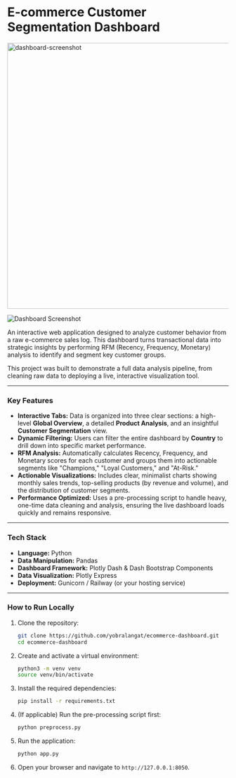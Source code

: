 # E-commerce Customer Segmentation Dashboard
<img width="1320" height="606" alt="dashboard-screenshot" src="https://github.com/user-attachments/assets/fb66616b-9384-4948-96c4-5486a6bb51c5" />

![Dashboard Screenshot](<img width="1320" height="606" alt="dashboard-screenshot" src="https://github.com/user-attachments/assets/fb66616b-9384-4948-96c4-5486a6bb51c5" />) 

An interactive web application designed to analyze customer behavior from a raw e-commerce sales log. This dashboard turns transactional data into strategic insights by performing RFM (Recency, Frequency, Monetary) analysis to identify and segment key customer groups.

This project was built to demonstrate a full data analysis pipeline, from cleaning raw data to deploying a live, interactive visualization tool.

---

### Key Features

*   **Interactive Tabs:** Data is organized into three clear sections: a high-level **Global Overview**, a detailed **Product Analysis**, and an insightful **Customer Segmentation** view.
*   **Dynamic Filtering:** Users can filter the entire dashboard by **Country** to drill down into specific market performance.
*   **RFM Analysis:** Automatically calculates Recency, Frequency, and Monetary scores for each customer and groups them into actionable segments like "Champions," "Loyal Customers," and "At-Risk."
*   **Actionable Visualizations:** Includes clear, minimalist charts showing monthly sales trends, top-selling products (by revenue and volume), and the distribution of customer segments.
*   **Performance Optimized:** Uses a pre-processing script to handle heavy, one-time data cleaning and analysis, ensuring the live dashboard loads quickly and remains responsive.

---

### Tech Stack

*   **Language:** Python
*   **Data Manipulation:** Pandas
*   **Dashboard Framework:** Plotly Dash & Dash Bootstrap Components
*   **Data Visualization:** Plotly Express
*   **Deployment:** Gunicorn / Railway (or your hosting service)

---

### How to Run Locally

1.  Clone the repository:
    ```bash
    git clone https://github.com/yobralangat/ecommerce-dashboard.git
    cd ecommerce-dashboard
    ```

2.  Create and activate a virtual environment:
    ```bash
    python3 -m venv venv
    source venv/bin/activate
    ```

3.  Install the required dependencies:
    ```bash
    pip install -r requirements.txt
    ```

4.  (If applicable) Run the pre-processing script first:
    ```bash
    python preprocess.py
    ```

5.  Run the application:
    ```bash
    python app.py
    ```

6.  Open your browser and navigate to `http://127.0.0.1:8050`.
